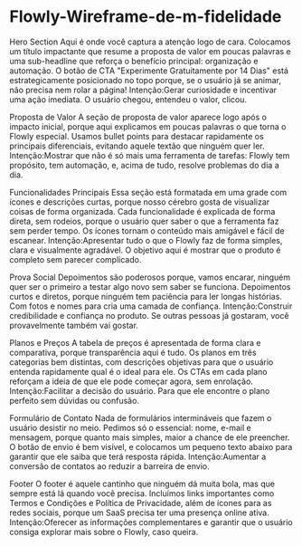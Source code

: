 # Flowly-Wireframe-de-m-fidelidade

Hero Section
Aqui é onde você captura a atenção logo de cara. Colocamos um título impactante que resume a proposta de valor em poucas palavras e uma sub-headline que reforça o benefício principal: organização e automação. O botão de CTA "Experimente Gratuitamente por 14 Dias" está estrategicamente posicionado no topo porque, se o usuário já se animar, não precisa nem rolar a página!
Intenção:Gerar curiosidade e incentivar uma ação imediata. O usuário chegou, entendeu o valor, clicou.

Proposta de Valor 
A seção de proposta de valor aparece logo após o impacto inicial, porque aqui explicamos em poucas palavras o que torna o Flowly especial. Usamos bullet points para destacar rapidamente os principais diferenciais, evitando aquele textão que ninguém quer ler.
Intenção:Mostrar que não é só mais uma ferramenta de tarefas: Flowly tem propósito, tem automação, e, acima de tudo, resolve problemas do dia a dia.

Funcionalidades Principais
Essa seção está formatada em uma grade com ícones e descrições curtas, porque nosso cérebro gosta de visualizar coisas de forma organizada. Cada funcionalidade é explicada de forma direta, sem rodeios, porque o usuário quer saber o que a ferramenta faz sem perder tempo. Os ícones tornam o conteúdo mais amigável e fácil de escanear.
Intenção:Apresentar tudo o que o Flowly faz de forma simples, clara e visualmente agradável. O objetivo aqui é mostrar que o produto é completo sem parecer complicado.

Prova Social 
Depoimentos são poderosos porque, vamos encarar, ninguém quer ser o primeiro a testar algo novo sem saber se funciona. Depoimentos curtos e diretos, porque ninguém tem paciência para ler longas histórias. Com fotos e nomes para cria uma camada de confiança.
Intenção:Construir credibilidade e confiança no produto. Se outras pessoas já gostaram, você provavelmente também vai gostar.

Planos e Preços
A tabela de preços é apresentada de forma clara e comparativa, porque transparência aqui é tudo. Os planos em três categorias bem distintas, com descrições objetivas para que o usuário entenda rapidamente qual é o ideal para ele. Os CTAs em cada plano reforçam a ideia de que ele pode começar agora, sem enrolação.
Intenção:Facilitar a decisão do usuário. Para que ele encontre o plano perfeito sem dúvidas ou confusão.

Formulário de Contato
Nada de formulários intermináveis que fazem o usuário desistir no meio. Pedimos só o essencial: nome, e-mail e mensagem, porque quanto mais simples, maior a chance de ele preencher. O botão de envio é bem visível, e colocamos um pequeno texto abaixo para garantir que ele saiba que terá resposta rápida.
Intenção:Aumentar a conversão de contatos ao reduzir a barreira de envio.

Footer 
O footer é aquele cantinho que ninguém dá muita bola, mas que sempre está lá quando você precisa. Incluímos links importantes como Termos e Condições e Política de Privacidade, além de ícones para as redes sociais, porque um SaaS precisa ter uma presença online ativa.
Intenção:Oferecer as informações complementares e garantir que o usuário consiga explorar mais sobre o Flowly, caso queira.
